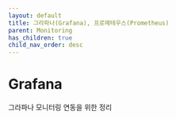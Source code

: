 ```yaml
---
layout: default
title: 그라파나(Grafana), 프로메테우스(Prometheus)
parent: Monitoring
has_children: true
child_nav_order: desc
---
```


# Grafana
그라파나 모니터링 연동을 위한 정리